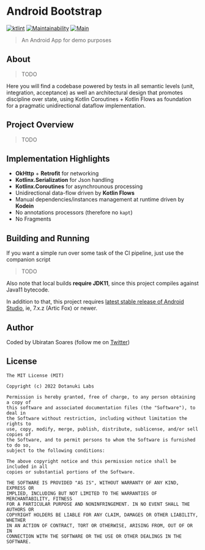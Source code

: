 # Android Bootstrap
[![ktlint](https://img.shields.io/badge/code%20style-%E2%9D%A4-FF4081.svg)](https://ktlint.github.io/)
[![Maintainability](https://api.codeclimate.com/v1/badges/42704b7b56bbdba33b99/maintainability)](https://codeclimate.com/github/dotanuki-labs/android-bootstrap/maintainability)
[![Main](https://github.com/dotanuki-labs/simple-weather/actions/workflows/main.yml/badge.svg)](https://github.com/dotanuki-labs/simple-weather/actions/workflows/main.yml)

> An Android App for demo purposes

## About

> TODO

Here you will find a codebase powered by tests in all semantic levels (unit, integration, acceptance)
as well an architectural design that promotes discipline over state, using Kotlin Coroutines +
Kotlin Flows as foundation for a pragmatic unidirectional dataflow implementation.

## Project Overview

> TODO

## Implementation Highlights

- **OkHttp** + **Retrofit** for networking
- **Kotlinx.Serialization** for Json handling
- **Kotlinx.Coroutines** for asynchrounous processing
- Unidirectional data-flow driven by **Kotlin Flows**
- Manual dependencies/instances management at runtime driven by **Kodein**
- No annotations processors (therefore no `kapt`)
- No Fragments

## Building and Running

If you want a simple run over some task of the CI pipeline, just use the companion script

> TODO

Also note that local builds **require JDK11**, since this project compiles against Java11 bytecode.

In addition to that, this project requires
[latest stable release of Android Studio](https://developer.android.com/studio/releases),
ie, 7.x.z (Artic Fox) or newer.

## Author

Coded by Ubiratan Soares (follow me on [Twitter](https://twitter.com/ubiratanfsoares))

## License

```
The MIT License (MIT)

Copyright (c) 2022 Dotanuki Labs

Permission is hereby granted, free of charge, to any person obtaining a copy of
this software and associated documentation files (the "Software"), to deal in
the Software without restriction, including without limitation the rights to
use, copy, modify, merge, publish, distribute, sublicense, and/or sell copies of
the Software, and to permit persons to whom the Software is furnished to do so,
subject to the following conditions:

The above copyright notice and this permission notice shall be included in all
copies or substantial portions of the Software.

THE SOFTWARE IS PROVIDED "AS IS", WITHOUT WARRANTY OF ANY KIND, EXPRESS OR
IMPLIED, INCLUDING BUT NOT LIMITED TO THE WARRANTIES OF MERCHANTABILITY, FITNESS
FOR A PARTICULAR PURPOSE AND NONINFRINGEMENT. IN NO EVENT SHALL THE AUTHORS OR
COPYRIGHT HOLDERS BE LIABLE FOR ANY CLAIM, DAMAGES OR OTHER LIABILITY, WHETHER
IN AN ACTION OF CONTRACT, TORT OR OTHERWISE, ARISING FROM, OUT OF OR IN
CONNECTION WITH THE SOFTWARE OR THE USE OR OTHER DEALINGS IN THE SOFTWARE.
```
